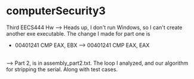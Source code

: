 # computerSecurity3
Third EECS444 Hw
--> Heads up, I don't run Windows, so I can't create another exe executable. The change I made for part one is
  - 00401241 CMP EAX, EBX --> 00401241 CMP EAX, EAX
  <br>
--> Part 2, is in assembly_part2.txt. The loop I analyzed, and our algorithm for stripping the serial. Along with test cases.
